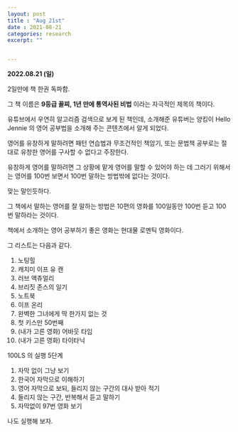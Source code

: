 ```yaml
---
layout: post
title : "Aug 21st"
date : 2021-08-21
categories: research
excerpt: ""


---
```

 


**2022.08.21 (일)**

2일만에 책 한권 독파함.

그 책 이름은 **9등급 꼴찌, 1년 만에 통역사된 비법** 이라는 자극적인 제목의 책이다. 

유튜브에서 우연히 알고리즘 검색으로 보게 된 책인데, 소개해준 유튜버는 양킹이 Hello Jennie 의 영어 공부법을 소개해 주는 콘텐츠에서 알게 되었다. 

영어를 유창하게 말하려면 패턴 연습법과 무조건적인 책암기, 또는 문법책 공부로는 절대로 유창한 영어를 구사할 수 없다고 주장한다. 

유창하게 영어를 말하려면 그 상황에 맡게 영어를 말할 수 있어야 하는 데 그러기 위해서는 영어를 100번 보면서 100번 말하는 방법밖에 없다는 것이다. 

맞는 말인듯하다. 

그 책에서 말하는 영어를 잘 말하는 방법은 10편의 영화를 100일동안 100번 듣고 100번 말하라는 것이다. 

책에서 소개하는 영어 공부하기 좋은 영화는 현대물 로멘틱 영화이다. 

그 리스트는 다음과 같다.

1. 노팅힐
1. 캐치미 이프 유 캔
1.  러브 액츄얼리
1.  브리짓 존스의 일기
1.  노트북
1.  이프 온리
1.  완벽한 그녀에게 딱 한가지 없는 것
1.  첫 키스만 50번째
1.  (내가 고른 영화) 어바웃 타임
1.  (내가 고른 영화) 타이타닉

100LS 의 실행 5단계

1. 자막 없이 그냥 보기
1. 한국어 자막으로 이해하기
1. 영어 자막으로 보되, 들리지 않는 구간의 대사 받아 적기
1. 들리지 않는 구간, 반복해서 듣고 말하기
1. 자막없이 97번 영화 보기

나도 실행해 보자. 

